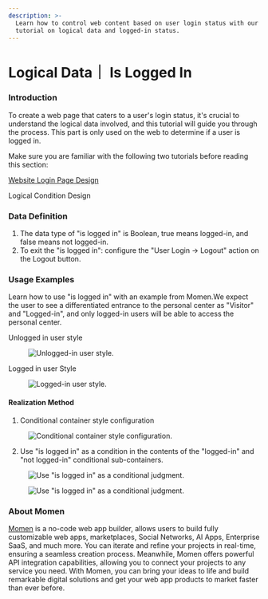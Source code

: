 ```yaml
---
description: >-
  Learn how to control web content based on user login status with our no-code
  tutorial on logical data and logged-in status.
---
```


# Logical Data｜ Is Logged In

### Introduction

To create a web page that caters to a user's login status, it's crucial to understand the logical data involved, and this tutorial will guide you through the process. This part is only used on the web to determine if a user is logged in.

Make sure you are familiar with the following two tutorials before reading this section:

[Website Login Page Design](../../tutorial/how-to-design-your-login-page.md)

Logical Condition Design

### Data Definition

1. The data type of "is logged in" is Boolean, true means logged-in, and false means not logged-in.
2. To exit the "is logged in": configure the "User Login -> Logout" action on the Logout button.

### Usage Examples

Learn how to use "is logged in" with an example from Momen.We expect the user to see a differentiated entrance to the personal center as "Visitor" and "Logged-in", and only logged-in users will be able to access the personal center.

Unlogged in user style

<figure><img src="../../.gitbook/assets/1 (66).png" alt="Unlogged-in user style."><figcaption></figcaption></figure>

Logged in user Style

<figure><img src="../../.gitbook/assets/2 (56).png" alt="Logged-in user style."><figcaption></figcaption></figure>

#### **Realization Method**

1. Conditional container style configuration

<figure><img src="../../.gitbook/assets/3 (53).png" alt="Conditional container style configuration."><figcaption></figcaption></figure>

2. Use "is logged in" as a condition in the contents of the "logged-in" and "not logged-in" conditional sub-containers.

<figure><img src="../../.gitbook/assets/4 (49).png" alt="Use &#x22;is logged in&#x22; as a conditional judgment."><figcaption></figcaption></figure>

<figure><img src="../../.gitbook/assets/5 (40).png" alt="Use &#x22;is logged in&#x22; as a conditional judgment."><figcaption></figcaption></figure>

### About Momen

[Momen](https://momen.app/?channel=blog-about) is a no-code web app builder, allows users to build fully customizable web apps, marketplaces, Social Networks, AI Apps, Enterprise SaaS, and much more. You can iterate and refine your projects in real-time, ensuring a seamless creation process. Meanwhile, Momen offers powerful API integration capabilities, allowing you to connect your projects to any service you need. With Momen, you can bring your ideas to life and build remarkable digital solutions and get your web app products to market faster than ever before.
